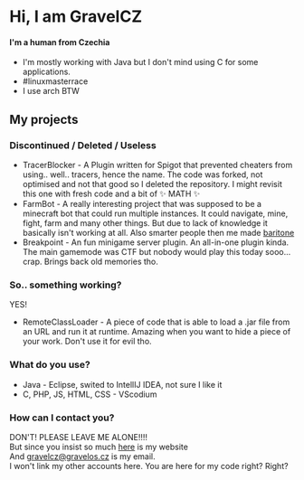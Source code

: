 # Hi, I am GravelCZ

#### I'm a human from Czechia

- I'm mostly working with Java but I don't mind using C for some applications.
- #linuxmasterrace
- I use arch BTW

## My projects
### Discontinued / Deleted / Useless
- TracerBlocker - A Plugin written for Spigot that prevented cheaters from using.. well.. tracers, hence the name. The code was forked, not optimised and not that good so I deleted the repository. I might revisit this one with fresh code and a bit of ✨ MATH ✨
- FarmBot - A really interesting project that was supposed to be a minecraft bot that could run multiple instances. It could navigate, mine, fight, farm and many other things. But due to lack of knowledge it basically isn't working at all. Also smarter people then me made [baritone](https://github.com/cabaletta/baritone)
- Breakpoint - An fun minigame server plugin. An all-in-one plugin kinda. The main gamemode was CTF but nobody would play this today sooo... crap. Brings back old memories tho.

### So.. something working?
YES!
- RemoteClassLoader - A piece of code that is able to load a .jar file from an URL and run it at runtime. Amazing when you want to hide a piece of your work. Don't use it for evil tho.

### What do you use?
- Java - Eclipse, swited to IntellIJ IDEA, not sure I like it
- C, PHP, JS, HTML, CSS - VScodium

### How can I contact you?
DON'T! PLEASE LEAVE ME ALONE!!!!<br>
But since you insist so much [here](https://gravelos.cz) is my website<br>
And gravelcz@gravelos.cz is my email.<br>
I won't link my other accounts here. You are here for my code right? Right?
